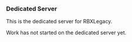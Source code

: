 ### Dedicated Server

This is the dedicated server for RBXLegacy.

Work has not started on the dedicated server yet.
